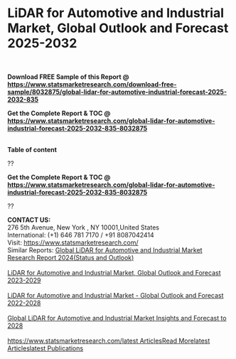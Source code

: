 <h1>LiDAR for Automotive and Industrial Market, Global Outlook and Forecast 2025-2032</h1><br/><p><strong>Download FREE Sample of this Report @ <a href="https://www.statsmarketresearch.com/download-free-sample/8032875/global-lidar-for-automotive-industrial-forecast-2025-2032-835">https://www.statsmarketresearch.com/download-free-sample/8032875/global-lidar-for-automotive-industrial-forecast-2025-2032-835</a></strong></p>

<div><b>Get the Complete Report & TOC @ <a href="https://www.statsmarketresearch.com/global-lidar-for-automotive-industrial-forecast-2025-2032-835-8032875">https://www.statsmarketresearch.com/global-lidar-for-automotive-industrial-forecast-2025-2032-835-8032875</a></b></div>

<p><br />
<b>Table of content</b></p>

<p>??</p>

<div><b>Get the Complete Report & TOC @ <a href="https://www.statsmarketresearch.com/global-lidar-for-automotive-industrial-forecast-2025-2032-835-8032875">https://www.statsmarketresearch.com/global-lidar-for-automotive-industrial-forecast-2025-2032-835-8032875</a></b></div>

<p>??</p>

<p><b>CONTACT US:</b><br />
276 5th Avenue, New York , NY 10001,United States<br />
International: (+1) 646 781 7170 / +91 8087042414<br />
Visit: <a href="https://www.statsmarketresearch.com/">https://www.statsmarketresearch.com/</a><br />
Similar Reports: <a href="https://www.statsmarketresearch.com/global-lidar-for-automotive-industrial-forecast-2025-2032-835-8032875">Global LiDAR for Automotive and Industrial Market Research Report 2024(Status and Outlook)</a><br />
<br />
<a href="https://www.statsmarketresearch.com/global-lidar-for-automotive-industrial-forecast-2025-2032-835-8032875">LiDAR for Automotive and Industrial Market, Global Outlook and Forecast 2023-2029</a><br />
<br />
<a href="https://www.statsmarketresearch.com/global-lidar-for-automotive-industrial-forecast-2025-2032-835-8032875">LiDAR for Automotive and Industrial Market - Global Outlook and Forecast 2022-2028</a><br />
<br />
<a href="https://www.statsmarketresearch.com/global-lidar-for-automotive-industrial-forecast-2025-2032-835-8032875">Global LiDAR for Automotive and Industrial Market Insights and Forecast to 2028</a><br />
<br />
<a href="https://gyeongbokgung.com">https://www.statsmarketresearch.com/</a><a href="https://hallyeomaritime.com">latest Articles</a><a href="https://jingwansa.com">Read More</a><a href="https://nguoiviet.jp/">latest Articles</a><a href="https://www.intelmarketresearch.com/">latest Publications</a></p>
